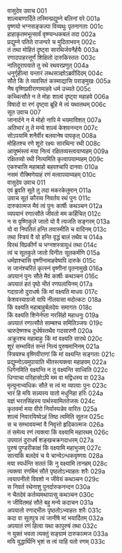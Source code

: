 वासुदेव उवाच	001  
शाल्वबाणार्दिते तस्मिन्प्रद्युम्ने बलिनां वरे	001a  
वृष्णयो भग्नसङ्कल्पा विव्यथुः पृतनागताः	001c  
हाहाकृतमभूत्सार्वं वृष्ण्यन्धकबलं तदा	002a  
प्रद्युम्ने पतिते राजन्परे च मुदिताभवन्	002c  
तं तथा मोहितं दृष्ट्वा सारथिर्जवनैर्हयैः	003a  
रणादपाहरत्तूर्णं शिक्षितो दारुकिस्ततः	003c  
नातिदूरापयाते तु रथे रथवरप्रणुत्	004a  
धनुर्गृहीत्वा यन्तारं लब्धसञ्ज्ञोऽब्रवीदिदम्	004c  
सौते किं ते व्यवसितं कस्माद्यासि पराङ्मुखः	005a  
नैष वृष्णिप्रवीराणामाहवे धर्म उच्यते	005c  
कच्चित्सौते न ते मोहः शाल्वं दृष्ट्वा महाहवे	006a  
विषादो वा रणं दृष्ट्वा ब्रूहि मे त्वं यथातथम्	006c  
सूत उवाच	007  
जानार्दने न मे मोहो नापि मे भयमाविशत्	007a  
अतिभारं तु ते मन्ये शाल्वं केशवनन्दन	007c  
सोऽपयामि शनैर्वीर बलवानेष पापकृत्	008a  
मोहितश्च रणे शूरो रक्ष्यः सारथिना रथी	008c  
आयुष्मंस्त्वं मया नित्यं रक्षितव्यस्त्वयाप्यहम्	009a  
रक्षितव्यो रथी नित्यमिति कृत्वापयाम्यहम्	009c  
एकश्चासि महाबाहो बहवश्चापि दानवाः	010a  
नसमं रौक्मिणेयाहं रणं मत्वापयाम्यहम्	010c  
वासुदेव उवाच	011  
एवं ब्रुवति सूते तु तदा मकरकेतुमान्	011a  
उवाच सूतं कौरव्य निवर्तय रथं पुनः	011c  
दारुकात्मज मैवं त्वं पुनः कार्षीः कथञ्चन	012a  
व्यपयानं रणात्सौते जीवतो मम कर्हिचित्	012c  
न स वृष्णिकुले जातो यो वै त्यजति सङ्गरम्	013a  
यो वा निपतितं हन्ति तवास्मीति च वादिनम्	013c  
तथा स्त्रियं वै यो हन्ति वृद्धं बालं तथैव च	014a  
विरथं विप्रकीर्णं च भग्नशस्त्रायुधं तथा	014c  
त्वं च सूतकुले जातो विनीतः सूतकर्मणि	015a  
धर्मज्ञश्चासि वृष्णीनामाहवेष्वपि दारुके	015c  
स जानंश्चरितं कृत्स्नं वृष्णीनां पृतनामुखे	016a  
अपयानं पुनः सौते मैवं कार्षीः कथञ्चन	016c  
अपयातं हतं पृष्ठे भीतं रणपलायिनम्	017a  
गदाग्रजो दुराधर्षः किं मां वक्ष्यति माधवः	017c  
केशवस्याग्रजो वापि नीलवासा मदोत्कटः	018a  
किं वक्ष्यति महाबाहुर्बलदेवः समागतः	018c  
किं वक्ष्यति शिनेर्नप्ता नरसिंहो महाधनुः	019a  
अपयातं रणात्सौते साम्बश्च समितिञ्जयः	019c  
चारुदेष्णश्च दुर्धर्षस्तथैव गदसारणौ	020a  
अक्रूरश्च महाबाहुः किं मां वक्ष्यति सारथे	020c  
शूरं सम्भावितं सन्तं नित्यं पुरुषमानिनम्	021a  
स्त्रियश्च वृष्णिवीराणां किं मां वक्ष्यन्ति सङ्गताः	021c  
प्रद्युम्नोऽयमुपायाति भीतस्त्यक्त्वा महाहवम्	022a  
धिगेनमिति वक्ष्यन्ति न तु वक्ष्यन्ति साध्विति	022c  
धिग्वाचा परिहासोऽपि मम वा मद्विधस्य वा	023a  
मृत्युनाभ्यधिकः सौते स त्वं मा व्यपयाः पुनः	023c  
भारं हि मयि सन्न्यस्य यातो मधुनिहा हरिः	024a  
यज्ञं भरतसिंहस्य पार्थस्यामिततेजसः	024c  
कृतवर्मा मया वीरो निर्यास्यन्नेव वारितः	025a  
शाल्वं निवारयिष्येऽहं तिष्ठ त्वमिति सूतज	025c  
स च सम्भावयन्मां वै निवृत्तो हृदिकात्मजः	026a  
तं समेत्य रणं त्यक्त्वा किं वक्ष्यामि महारथम्	026c  
उपयातं दुराधर्षं शङ्खचक्रगदाधरम्	027a  
पुरुषं पुण्डरीकाक्षं किं वक्ष्यामि महाभुजम्	027c  
सात्यकिं बलदेवं च ये चान्येऽन्धकवृष्णयः	028a  
मया स्पर्धन्ति सततं किं नु वक्ष्यामि तानहम्	028c  
त्यक्त्वा रणमिमं सौते पृष्ठतोऽभ्याहतः शरैः	029a  
त्वयापनीतो विवशो न जीवेयं कथञ्चन	029c  
स निवर्त रथेनाशु पुनर्दारुकनन्दन	030a  
न चैतदेवं कर्तव्यमथापत्सु कथञ्चन	030c  
न जीवितमहं सौते बहु मन्ये कदाचन	031a  
अपयातो रणाद्भीतः पृष्ठतोऽभ्याहतः शरैः	031c  
कदा वा सूतपुत्र त्वं जानीषे मां भयार्दितम्	032a  
अपयातं रणं हित्वा यथा कापुरुषं तथा	032c  
न युक्तं भवता त्यक्तुं सङ्ग्रामं दारुकात्मज	033a  
मयि युद्धार्थिनि भृशं स त्वं याहि यतो रणम्	033c  
